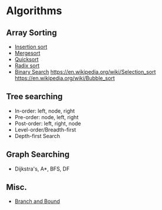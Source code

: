 # Algorithms

## Array Sorting

- [Insertion sort](https://en.wikipedia.org/wiki/Insertion_sort)
- [Mergesort](https://en.wikipedia.org/wiki/Merge_sort)
- [Quicksort](https://en.wikipedia.org/wiki/Quicksort)
- [Radix sort](https://en.wikipedia.org/wiki/Radix_sort)
- [Binary Search](https://en.wikipedia.org/wiki/Binary_search_algorithm)
  https://en.wikipedia.org/wiki/Selection_sort
  https://en.wikipedia.org/wiki/Bubble_sort

## Tree searching

- In-order: left, node, right
- Pre-order: node, left, right
- Post-order: left, right, node
- Level-order/Breadth-first
- Depth-first Search

## Graph Searching

- Dijkstra's, A\*, BFS, DF

## Misc.

- [Branch and Bound](https://en.wikipedia.org/wiki/Branch_and_bound)
